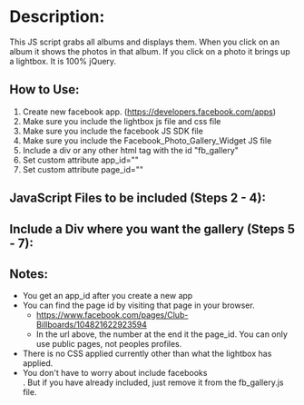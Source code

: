 Description:
============
This JS script grabs all albums and displays them. When you click on an album it shows the photos in that album. If you click on a photo it brings up a lightbox. It is 100% jQuery. 

How to Use:
-----------
1) Create new facebook app. (https://developers.facebook.com/apps)
2) Make sure you include the lightbox js file and css file
3) Make sure you include the facebook JS SDK file
4) Make sure you include the Facebook_Photo_Gallery_Widget JS file
5) Include a div or any other html tag with the id "fb_gallery"
6) Set custom attribute app_id=""
7) Set custom attribute page_id=""


JavaScript Files to be included (Steps 2 - 4):
----------------------------------------------
<!-- Load jQuery -->
<script type="text/javascript" src="https://ajax.googleapis.com/ajax/libs/jquery/1.7.0/jquery.min.js"></script>

<!-- Load LightBox - Used by Facebook Photo Gallery Widget -->
<script type="text/javascript" src="js/jquery.lightbox-0.5.js"></script>

<link rel="stylesheet" type="text/css" href="css/jquery.lightbox-0.5.css" media="screen" />

<!-- Load Facebook JS SDK - Used by Facebook Photo Gallery Widget -->
<script src="http://connect.facebook.net/en_US/all.js"></script>

<!-- Load Facebook Photo Gallery Widget -->
<script src="/js/fb_gallery.js"></script>

Include a Div where you want the gallery (Steps 5 - 7):
------------------------------------------------------
<div id="fb_gallery" app_id="" page_id=""></div>

Notes:
------
 * You get an app_id after you create a new app
 * You can find the page id by visiting that page in your browser.
   * https://www.facebook.com/pages/Club-Billboards/104821622923594
   * In the url above, the number at the end it the page_id. You can only use public pages, not peoples profiles.
 * There is no CSS applied currently other than what the lightbox has applied.
 * You don't have to worry about include facebooks <div id="fb-root">. But if you have already included, just remove it from the fb_gallery.js file.
